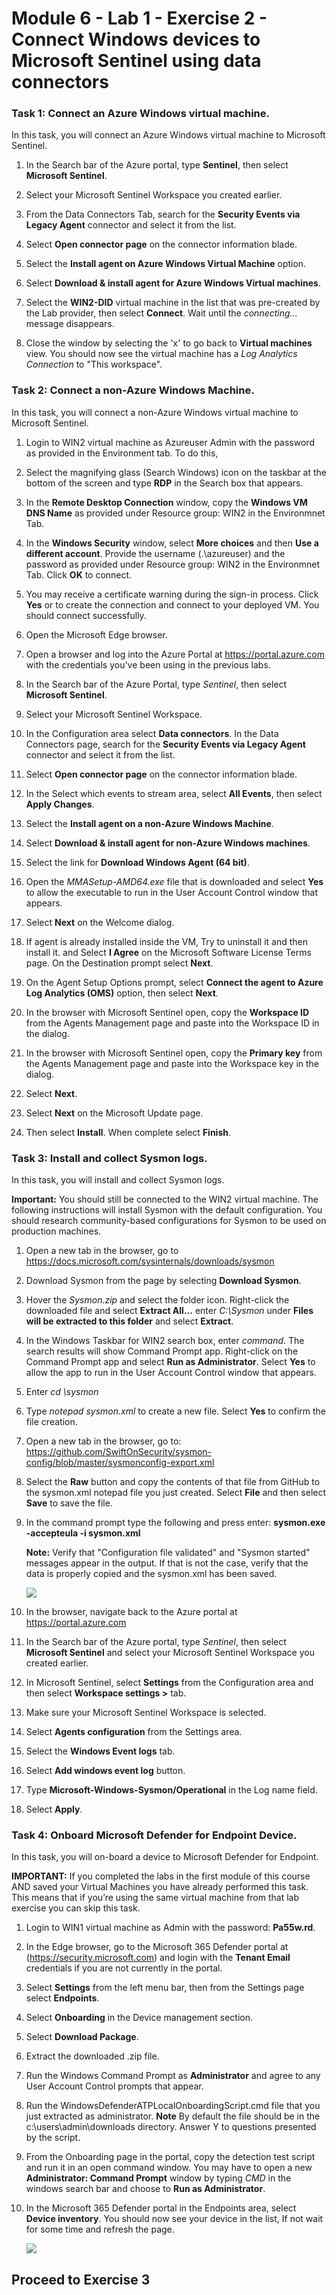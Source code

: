 # Module 6 - Lab 1 - Exercise 2 - Connect Windows devices to Microsoft Sentinel using data connectors
 
### Task 1: Connect an Azure Windows virtual machine.

In this task, you will connect an Azure Windows virtual machine to Microsoft Sentinel.

1. In the Search bar of the Azure portal, type **Sentinel**, then select **Microsoft Sentinel**.

1. Select your Microsoft Sentinel Workspace you created earlier.

1. From the Data Connectors Tab, search for the **Security Events via Legacy Agent** connector and select it from the list.

1. Select **Open connector page** on the connector information blade.

1. Select the **Install agent on Azure Windows Virtual Machine** option.

1. Select **Download & install agent for Azure Windows Virtual machines**.

1. Select the **WIN2-DID** virtual machine in the list that was pre-created by the Lab provider, then select **Connect**. Wait until the *connecting...* message disappears.

1. Close the window by selecting the 'x' to go back to **Virtual machines** view. You should now see the virtual machine has a *Log Analytics Connection* to "This workspace".

### Task 2: Connect a non-Azure Windows Machine.

In this task, you will connect a non-Azure Windows virtual machine to Microsoft Sentinel.

1. Login to WIN2 virtual machine as Azureuser Admin with the password as provided in the Environment tab. To do this,

1. Select the magnifying glass (Search Windows) icon on the taskbar at the bottom of the screen and type **RDP** in the Search box that appears.

1. In the **Remote Desktop Connection** window, copy the **Windows VM DNS Name** as provided under Resource group: WIN2 in the Environmnet Tab.

1. In the **Windows Security** window, select **More choices** and then **Use a different account**. Provide the username (.\azureuser) and the password as provided under Resource group: WIN2 in the Environmnet Tab. Click **OK** to connect.

1. You may receive a certificate warning during the sign-in process. Click **Yes** or to create the connection and connect to your deployed VM. You should connect successfully.

1. Open the Microsoft Edge browser.

1. Open a browser and log into the Azure Portal at https://portal.azure.com with the credentials you've been using in the previous labs.

1. In the Search bar of the Azure Portal, type *Sentinel*, then select **Microsoft Sentinel**.

1. Select your Microsoft Sentinel Workspace.

1. In the Configuration area select **Data connectors**. In the Data Connectors page, search for the **Security Events via Legacy Agent** connector and select it from the list.

1. Select **Open connector page** on the connector information blade.

1. In the Select which events to stream area, select **All Events**, then select **Apply Changes**.

1. Select the **Install agent on a non-Azure Windows Machine**.

1. Select **Download & install agent for non-Azure Windows machines**. 

1. Select the link for **Download Windows Agent (64 bit)**.

1. Open the *MMASetup-AMD64.exe* file that is downloaded and select **Yes** to allow the executable to run in the User Account Control window that appears.

1. Select **Next** on the Welcome dialog.

1. If agent is already installed inside the VM, Try to uninstall it and then install it. and  Select **I Agree** on the Microsoft Software License Terms page.  On the Destination prompt select **Next**.

1. On the Agent Setup Options prompt, select **Connect the agent to Azure Log Analytics (OMS)** option, then select **Next**.

1. In the browser with Microsoft Sentinel open, copy the **Workspace ID** from the Agents Management page and paste into the Workspace ID in the dialog. 

1. In the browser with Microsoft Sentinel open, copy the **Primary key** from the Agents Management page and paste into the Workspace key in the dialog. 

1. Select **Next**.

1. Select **Next** on the Microsoft Update page.

1. Then select **Install**.  When complete select **Finish**.


### Task 3: Install and collect Sysmon logs.

In this task, you will install and collect Sysmon logs.

   **Important:** You should still be connected to the WIN2 virtual machine. The following instructions will install Sysmon with the default configuration. You should research community-based configurations for Sysmon to be used on production machines.

1. Open a new tab in the browser, go to https://docs.microsoft.com/sysinternals/downloads/sysmon

1. Download Sysmon from the page by selecting **Download Sysmon**.

1. Hover the *Sysmon.zip* and select the folder icon. Right-click the downloaded file and select **Extract All...** enter *C:\Sysmon* under **Files will be extracted to this folder** and select **Extract**. 

1. In the Windows Taskbar for WIN2 search box, enter *command*.  The search results will show Command Prompt app.  Right-click on the Command Prompt app and select **Run as Administrator**.  Select **Yes** to allow the app to run in the User Account Control window that appears.

1. Enter *cd \sysmon*

1. Type *notepad sysmon.xml* to create a new file. Select **Yes** to confirm the file creation.

1. Open a new tab in the browser, go to: https://github.com/SwiftOnSecurity/sysmon-config/blob/master/sysmonconfig-export.xml

1. Select the **Raw** button and copy the contents of that file from GitHub to the sysmon.xml notepad file you just created. Select **File** and then select **Save** to save the file.

1. In the command prompt type the following and press enter:
    **sysmon.exe -accepteula -i sysmon.xml**

    **Note:**  Verify that "Configuration file validated" and "Sysmon started" messages appear in the output. If that is not the case, verify that the data is properly copied and the sysmon.xml has been saved.

    ![](../Media/s2.png)

1. In the browser, navigate back to the Azure portal at https://portal.azure.com 

1. In the Search bar of the Azure portal, type *Sentinel*, then select **Microsoft Sentinel** and select your Microsoft Sentinel Workspace you created earlier.

1. In Microsoft Sentinel, select **Settings** from the Configuration area and then select **Workspace settings >** tab.

1. Make sure your Microsoft Sentinel Workspace is selected.

1. Select **Agents configuration** from the Settings area.

1. Select the **Windows Event logs** tab.

1. Select **Add windows event log** button.

1. Type **Microsoft-Windows-Sysmon/Operational** in the Log name field.

1. Select **Apply**.


### Task 4: Onboard Microsoft Defender for Endpoint Device.

In this task, you will on-board a device to Microsoft Defender for Endpoint.

   **IMPORTANT:** If you completed the labs in the first module of this course AND saved your Virtual Machines you have already performed this task. This means that if you’re using the same virtual machine from that lab exercise you can skip this task.

1. Login to WIN1 virtual machine as Admin with the password: **Pa55w.rd**.  

1. In the Edge browser, go to the Microsoft 365 Defender portal at (https://security.microsoft.com) and login with the **Tenant Email** credentials if you are not currently in the portal.

1. Select **Settings** from the left menu bar, then from the Settings page select **Endpoints**.

1. Select **Onboarding** in the Device management section.

1. Select **Download Package**.

1. Extract the downloaded .zip file.

1. Run the Windows Command Prompt as **Administrator** and agree to any User Account Control prompts that appear.

1. Run the WindowsDefenderATPLocalOnboardingScript.cmd file that you just extracted as administrator. **Note** By default the file should be in the c:\users\admin\downloads directory. Answer Y to questions presented by the script. 

1. From the Onboarding page in the portal, copy the detection test script and run it in an open command window.  You may have to open a new **Administrator: Command Prompt** window by typing *CMD* in the windows search bar and choose to **Run as Administrator**.

1. In the Microsoft 365 Defender portal in the Endpoints area, select **Device inventory**. You should now see your device in the list, If not wait for some time and refresh the page.

    ![](../Media/di11.png)

## Proceed to Exercise 3
